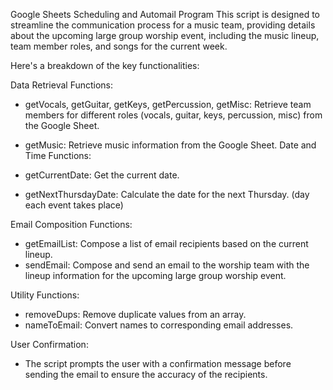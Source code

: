 Google Sheets Scheduling and Automail Program
This script is designed to streamline the communication process for a music team, providing details about the upcoming large group worship event, including the music lineup, team member roles, and songs for the current week.

Here's a breakdown of the key functionalities:

Data Retrieval Functions:

- getVocals, getGuitar, getKeys, getPercussion, getMisc: Retrieve team members for different roles (vocals, guitar, keys, percussion, misc) from the Google Sheet.
- getMusic: Retrieve music information from the Google Sheet.
Date and Time Functions:

- getCurrentDate: Get the current date.
- getNextThursdayDate: Calculate the date for the next Thursday. (day each event takes place)

Email Composition Functions:

- getEmailList: Compose a list of email recipients based on the current lineup.
- sendEmail: Compose and send an email to the worship team with the lineup information for the upcoming large group worship event.

Utility Functions:

- removeDups: Remove duplicate values from an array.
- nameToEmail: Convert names to corresponding email addresses.

User Confirmation:

- The script prompts the user with a confirmation message before sending the email to ensure the accuracy of the recipients.
